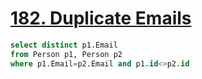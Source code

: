 # <a href="https://leetcode.com/problems/duplicate-emails/">182. Duplicate Emails</a>

```sql
select distinct p1.Email 
from Person p1, Person p2 
where p1.Email=p2.Email and p1.id<>p2.id
```